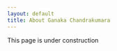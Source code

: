 ```yaml
---
layout: default
title: About Ganaka Chandrakumara
---
```


<p> This page is under construction </p>
